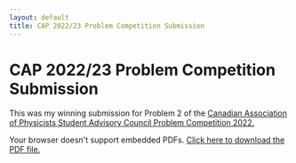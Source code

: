 ```yaml
---
layout: default
title: CAP 2022/23 Problem Competition Submission
---
```


# CAP 2022/23 Problem Competition Submission

This was my winning submission for Problem 2 of the [Canadian Association of Physicists Student Advisory Council Problem Competition 2022.](https://sac.cap.ca/index.php/events/sac-problem-competition-2022/)

<object data="/docs/assets/CAP_2022_2023_Problem_Competition_Jared_Popowski.pdf" type="application/pdf" width="100%" height="800px">
    <p>Your browser doesn't support embedded PDFs. 
    <a href="/docs/assets/CAP_2022_2023_Problem_Competition_Jared_Popowski.pdf">Click here to download the PDF file.</a>
    </p>
</object>
